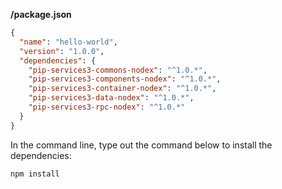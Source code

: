 **/package.json**

```json
{
  "name": "hello-world",
  "version": "1.0.0",
  "dependencies": {
    "pip-services3-commons-nodex": "^1.0.*",
    "pip-services3-components-nodex": "^1.0.*",
    "pip-services3-container-nodex": "^1.0.*",
    "pip-services3-data-nodex": "^1.0.*",
    "pip-services3-rpc-nodex": "^1.0.*"
  }
}
```

In the command line, type out the command below to install the dependencies:

```bash
npm install
```
